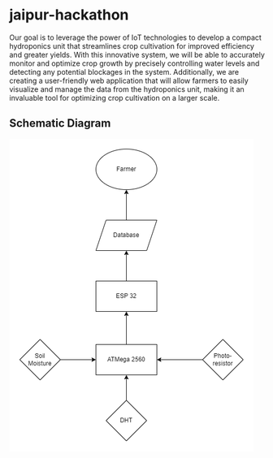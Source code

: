 # jaipur-hackathon
Our goal is to leverage the power of IoT technologies to develop a compact hydroponics unit that streamlines crop cultivation for improved efficiency and greater yields. With this innovative system, we will be able to accurately monitor and optimize crop growth by precisely controlling water levels and detecting any potential blockages in the system. Additionally, we are creating a user-friendly web application that will allow farmers to easily visualize and manage the data from the hydroponics unit, making it an invaluable tool for optimizing crop cultivation on a larger scale.

## Schematic Diagram
![Schematic diagram for the project](/assets/images/Schematic.png)
